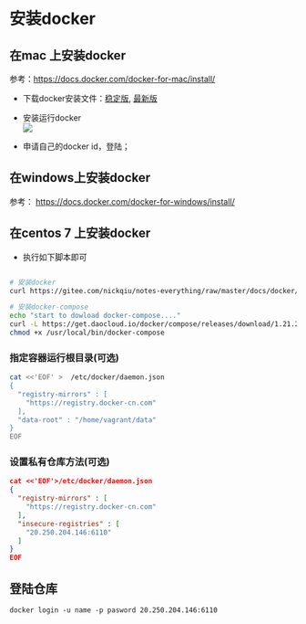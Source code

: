 # 安装docker

## 在mac 上安装docker
参考：https://docs.docker.com/docker-for-mac/install/

* 下载docker安装文件：[稳定版](https://download.docker.com/mac/stable/Docker.dmg), [最新版](https://download.docker.com/mac/edge/Docker.dmg)

* 安装运行docker  
![](./assets/2018-02-17-08-57-08.png)

* 申请自己的docker id，登陆；


## 在windows上安装docker  

参考： https://docs.docker.com/docker-for-windows/install/

## 在centos 7 上安装docker

* 执行如下脚本即可  

```bash 

# 安装docker
curl https://gitee.com/nickqiu/notes-everything/raw/master/docs/docker/install_docker.sh | bash  

# 安装docker-compose  
echo "start to dowload docker-compose...."
curl -L https://get.daocloud.io/docker/compose/releases/download/1.21.2/docker-compose-`uname -s`-`uname -m` > /usr/local/bin/docker-compose
chmod +x /usr/local/bin/docker-compose

```


### 指定容器运行根目录(可选)

```BASH
cat <<'EOF' >  /etc/docker/daemon.json
{
  "registry-mirrors" : [
    "https://registry.docker-cn.com"
  ],
  "data-root" : "/home/vagrant/data"
}
EOF

```


### 设置私有仓库方法(可选)  


```json 
cat <<'EOF'>/etc/docker/daemon.json
{
  "registry-mirrors" : [
    "https://registry.docker-cn.com"
  ],
  "insecure-registries" : [
    "20.250.204.146:6110"
  ]
}
EOF

```


##   登陆仓库

```
docker login -u name -p pasword 20.250.204.146:6110
```



